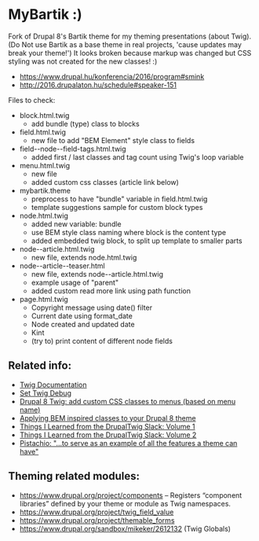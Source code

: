 # MyBartik :)

Fork of Drupal 8's Bartik theme for my theming presentations (about Twig).
(Do Not use Bartik as a base theme in real projects, 'cause updates may break
your theme!')
It looks broken because markup was changed but CSS styling was not created for
the new classes! :)

- https://www.drupal.hu/konferencia/2016/program#smink
- http://2016.drupalaton.hu/schedule#speaker-151

Files to check:
- block.html.twig
  - add bundle (type) class to blocks
- field.html.twig
  - new file to add "BEM Element" style class to fields
- field--node--field-tags.html.twig
  - added first / last classes and tag count using Twig's loop variable
- menu.html.twig
  - new file
  - added custom css classes (article link below)
- mybartik.theme
  - preprocess to have "bundle" variable in field.html.twig
  - template suggestions sample for custom block types
- node.html.twig
  - added new variable: bundle
  - use BEM style class naming where block is the content type
  - added embedded twig block, to split up template to smaller parts
- node--article.html.twig
  - new file, extends node.html.twig
- node--article--teaser.html
  - new file, extends node--article.html.twig
  - example usage of "parent"
  - added custom read more link using path function
- page.html.twig
  - Copyright message using date() filter
  - Current date using format_date
  - Node created and updated date
  - Kint
  - (try to) print content of different node fields

## Related info:
- [Twig Documentation](http://twig.sensiolabs.org/documentation)
- [Set Twig Debug](https://www.drupal.org/node/2259531)
- [Drupal 8 Twig: add custom CSS classes to menus (based on menu name)](https://medium.com/integral-vision/drupal-8-twig-add-custom-css-classes-to-menus-based-on-menu-name-35b50142521a#.2lg9fvoeq)
- [Applying BEM inspired classes to your Drupal 8 theme](https://thejibe.com/articles/applying-bem-inspired-classes-to-your-drupal-8-theme)
- [Things I Learned from the DrupalTwig Slack: Volume 1](http://www.annertech.com/blog/things-learned-drupal-twig-slack-volume-1)
- [Things I Learned from the DrupalTwig Slack: Volume 2](http://www.annertech.com/blog/things-learned-drupal-twig-slack-volume-2)
- [Pistachio: "…to serve as an example of all the features a theme can have"](https://www.drupal.org/project/pistachio)

## Theming related modules:
- https://www.drupal.org/project/components – Registers “component libraries” defined by your theme or module as Twig namespaces.
- https://www.drupal.org/project/twig_field_value
- https://www.drupal.org/project/themable_forms
- https://www.drupal.org/sandbox/mikeker/2612132 (Twig Globals)
